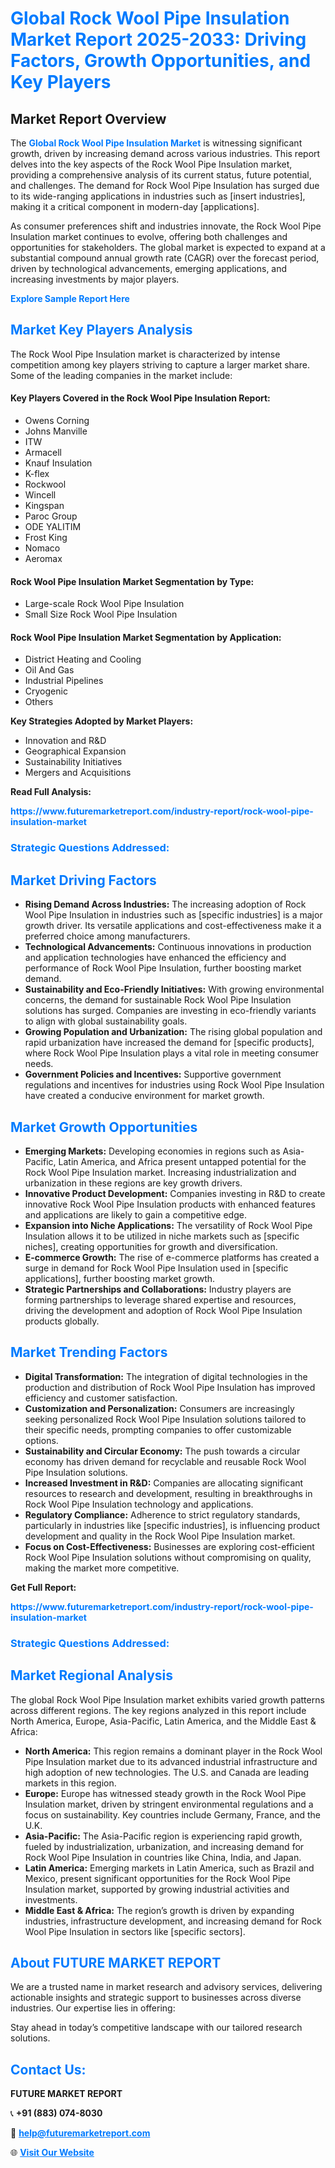<h1 style="color: #007BFF;">Global Rock Wool Pipe Insulation Market Report 2025-2033: Driving Factors, Growth Opportunities, and Key Players</h1>

<section id="overview">
<h2>Market Report Overview</h2>
<p>The <a href="https://www.futuremarketreport.com/industry-report/rock-wool-pipe-insulation-market" style="color: #007BFF; text-decoration: none;"><strong>Global Rock Wool Pipe Insulation Market</strong></a> is witnessing significant growth, driven by increasing demand across various industries. This report delves into the key aspects of the Rock Wool Pipe Insulation market, providing a comprehensive analysis of its current status, future potential, and challenges. The demand for Rock Wool Pipe Insulation has surged due to its wide-ranging applications in industries such as [insert industries], making it a critical component in modern-day [applications].</p>
<p>As consumer preferences shift and industries innovate, the Rock Wool Pipe Insulation market continues to evolve, offering both challenges and opportunities for stakeholders. The global market is expected to expand at a substantial compound annual growth rate (CAGR) over the forecast period, driven by technological advancements, emerging applications, and increasing investments by major players.</p>
</section>

<section id="overview">
<p><a href="https://www.futuremarketreport.com/request-sample/reportId=104939" style="color: #007BFF; text-decoration: none;"><strong>Explore Sample Report Here</strong></a></p>
</section>

<section id="key-players">
<h2 style="color: #007BFF;">Market Key Players Analysis</h2>
<p>The Rock Wool Pipe Insulation market is characterized by intense competition among key players striving to capture a larger market share. Some of the leading companies in the market include:</p>
<h4>Key Players Covered in the Rock Wool Pipe Insulation Report:</h4>
<ul><li>Owens Corning</li><li>Johns Manville</li><li>ITW</li><li>Armacell</li><li>Knauf Insulation</li><li>K-flex</li><li>Rockwool</li><li>Wincell</li><li>Kingspan</li><li>Paroc Group</li><li>ODE YALITIM</li><li>Frost King</li><li>Nomaco</li><li>Aeromax</li></ul>
<h4>Rock Wool Pipe Insulation Market Segmentation by Type:</h4>
<ul><li>Large-scale Rock Wool Pipe Insulation</li><li>Small Size Rock Wool Pipe Insulation</li></ul>

<h4>Rock Wool Pipe Insulation Market Segmentation by Application:</h4>
<ul><li>District Heating and Cooling</li><li>Oil And Gas</li><li>Industrial Pipelines</li><li>Cryogenic</li><li>Others</li></ul>
<p><strong>Key Strategies Adopted by Market Players:</strong></p>
<ul>
<li>Innovation and R&D</li>
<li>Geographical Expansion</li>
<li>Sustainability Initiatives</li>
<li>Mergers and Acquisitions</li>
</ul>
</section>

<section>
<p><strong>Read Full Analysis: </strong></p><a href="https://www.futuremarketreport.com/industry-report/rock-wool-pipe-insulation-market" style="color: #007BFF; text-decoration: none;"><strong>https://www.futuremarketreport.com/industry-report/rock-wool-pipe-insulation-market</strong></a>
<h3 style="color: #007BFF;">Strategic Questions Addressed:</h3>
</section>

<section id="driving-factors">
<h2 style="color: #007BFF;">Market Driving Factors</h2>
<ul>
<li><strong>Rising Demand Across Industries:</strong> The increasing adoption of Rock Wool Pipe Insulation in industries such as [specific industries] is a major growth driver. Its versatile applications and cost-effectiveness make it a preferred choice among manufacturers.</li>
<li><strong>Technological Advancements:</strong> Continuous innovations in production and application technologies have enhanced the efficiency and performance of Rock Wool Pipe Insulation, further boosting market demand.</li>
<li><strong>Sustainability and Eco-Friendly Initiatives:</strong> With growing environmental concerns, the demand for sustainable Rock Wool Pipe Insulation solutions has surged. Companies are investing in eco-friendly variants to align with global sustainability goals.</li>
<li><strong>Growing Population and Urbanization:</strong> The rising global population and rapid urbanization have increased the demand for [specific products], where Rock Wool Pipe Insulation plays a vital role in meeting consumer needs.</li>
<li><strong>Government Policies and Incentives:</strong> Supportive government regulations and incentives for industries using Rock Wool Pipe Insulation have created a conducive environment for market growth.</li>
</ul>
</section>

<section id="growth-opportunities">
<h2 style="color: #007BFF;">Market Growth Opportunities</h2>
<ul>
<li><strong>Emerging Markets:</strong> Developing economies in regions such as Asia-Pacific, Latin America, and Africa present untapped potential for the Rock Wool Pipe Insulation market. Increasing industrialization and urbanization in these regions are key growth drivers.</li>
<li><strong>Innovative Product Development:</strong> Companies investing in R&D to create innovative Rock Wool Pipe Insulation products with enhanced features and applications are likely to gain a competitive edge.</li>
<li><strong>Expansion into Niche Applications:</strong> The versatility of Rock Wool Pipe Insulation allows it to be utilized in niche markets such as [specific niches], creating opportunities for growth and diversification.</li>
<li><strong>E-commerce Growth:</strong> The rise of e-commerce platforms has created a surge in demand for Rock Wool Pipe Insulation used in [specific applications], further boosting market growth.</li>
<li><strong>Strategic Partnerships and Collaborations:</strong> Industry players are forming partnerships to leverage shared expertise and resources, driving the development and adoption of Rock Wool Pipe Insulation products globally.</li>
</ul>
</section>

<section id="trending-factors">
<h2 style="color: #007BFF;">Market Trending Factors</h2>
<ul>
<li><strong>Digital Transformation:</strong> The integration of digital technologies in the production and distribution of Rock Wool Pipe Insulation has improved efficiency and customer satisfaction.</li>
<li><strong>Customization and Personalization:</strong> Consumers are increasingly seeking personalized Rock Wool Pipe Insulation solutions tailored to their specific needs, prompting companies to offer customizable options.</li>
<li><strong>Sustainability and Circular Economy:</strong> The push towards a circular economy has driven demand for recyclable and reusable Rock Wool Pipe Insulation solutions.</li>
<li><strong>Increased Investment in R&D:</strong> Companies are allocating significant resources to research and development, resulting in breakthroughs in Rock Wool Pipe Insulation technology and applications.</li>
<li><strong>Regulatory Compliance:</strong> Adherence to strict regulatory standards, particularly in industries like [specific industries], is influencing product development and quality in the Rock Wool Pipe Insulation market.</li>
<li><strong>Focus on Cost-Effectiveness:</strong> Businesses are exploring cost-efficient Rock Wool Pipe Insulation solutions without compromising on quality, making the market more competitive.</li>
</ul>
</section>

<section>
<p><strong>Get Full Report: </strong></p><a href="https://www.futuremarketreport.com/industry-report/rock-wool-pipe-insulation-market" style="color: #007BFF; text-decoration: none;"><strong>https://www.futuremarketreport.com/industry-report/rock-wool-pipe-insulation-market</strong></a>
<h3 style="color: #007BFF;">Strategic Questions Addressed:</h3>
</section>


<section id="regional-analysis">
<h2 style="color: #007BFF;">Market Regional Analysis</h2>
<p>The global Rock Wool Pipe Insulation market exhibits varied growth patterns across different regions. The key regions analyzed in this report include North America, Europe, Asia-Pacific, Latin America, and the Middle East & Africa:</p>
<ul>
<li><strong>North America:</strong> This region remains a dominant player in the Rock Wool Pipe Insulation market due to its advanced industrial infrastructure and high adoption of new technologies. The U.S. and Canada are leading markets in this region.</li>
<li><strong>Europe:</strong> Europe has witnessed steady growth in the Rock Wool Pipe Insulation market, driven by stringent environmental regulations and a focus on sustainability. Key countries include Germany, France, and the U.K.</li>
<li><strong>Asia-Pacific:</strong> The Asia-Pacific region is experiencing rapid growth, fueled by industrialization, urbanization, and increasing demand for Rock Wool Pipe Insulation in countries like China, India, and Japan.</li>
<li><strong>Latin America:</strong> Emerging markets in Latin America, such as Brazil and Mexico, present significant opportunities for the Rock Wool Pipe Insulation market, supported by growing industrial activities and investments.</li>
<li><strong>Middle East & Africa:</strong> The region’s growth is driven by expanding industries, infrastructure development, and increasing demand for Rock Wool Pipe Insulation in sectors like [specific sectors].</li>
</ul>
</section>

<footer>
<h2 style="color: #007BFF;">About FUTURE MARKET REPORT</h2>
<p>We are a trusted name in market research and advisory services, delivering actionable insights and strategic support to businesses across diverse industries. Our expertise lies in offering:</p>

<p>Stay ahead in today’s competitive landscape with our tailored research solutions.</p>

<h2 style="color: #007BFF;">Contact Us:</h2>
<p><strong>FUTURE MARKET REPORT</strong></p>
<p>📞 <strong>+91 (883) 074-8030</strong></p>
<p>📧 <strong><a href="mailto:help@futuremarketreport.com" style="color: #007BFF;">help@futuremarketreport.com</a></strong></p>
<p>🌐 <strong><a href="https://www.futuremarketreport.com/" style="color: #007BFF;">Visit Our Website</a></strong></p>
</footer>